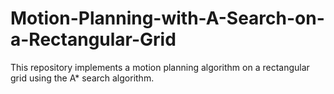 # Motion-Planning-with-A-Search-on-a-Rectangular-Grid
This repository implements a motion planning algorithm on a rectangular grid using the A* search algorithm.
